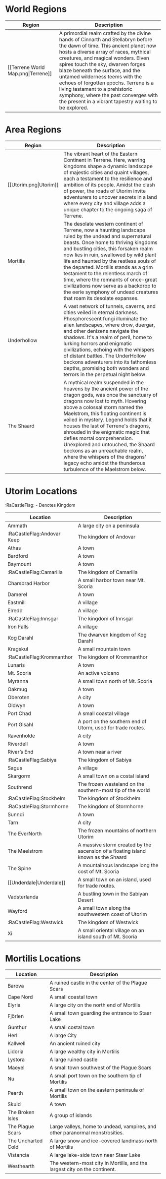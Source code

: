 # World Regions
| Region | Description |
| ---- | ---- |
| [[Terrene World Map.png\|Terrene]] | A primordial realm crafted by the divine hands of Cinnarth and Stellabryn before the dawn of time. This ancient planet now hosts a diverse array of races, mythical creatures, and magical wonders. Elven spires touch the sky, dwarven forges blaze beneath the surface, and the untamed wilderness teems with the echoes of forgotten epochs. Terrene is a living testament to a prehistoric symphony, where the past converges with the present in a vibrant tapestry waiting to be explored. |

# Area Regions

| Region | Description |
| ---- | ---- |
| [[Utorim.png\|Utorim]] | The vibrant heart of the Eastern Continent in Terrene. Here, warring kingdoms shape a dynamic landscape of majestic cities and quaint villages, each a testament to the resilience and ambition of its people. Amidst the clash of power, the roads of Utorim invite adventurers to uncover secrets in a land where every city and village adds a unique chapter to the ongoing saga of Terrene. |
| Mortilis | The desolate western continent of Terrene, now a haunting landscape ruled by the undead and supernatural beasts. Once home to thriving kingdoms and bustling cities, this forsaken realm now lies in ruin, swallowed by wild plant life and haunted by the restless souls of the departed. Mortilis stands as a grim testament to the relentless march of time, where the remnants of once-great civilizations now serve as a backdrop to the eerie symphony of undead creatures that roam its desolate expanses. |
| Underhollow | A vast network of tunnels, caverns, and cities veiled in eternal darkness. Phosphorescent fungi illuminate the alien landscapes, where drow, duergar, and other denizens navigate the shadows. It's a realm of peril, home to lurking horrors and enigmatic civilizations, echoing with the whispers of distant battles. The UnderHollow beckons adventurers into its fathomless depths, promising both wonders and terrors in the perpetual night below. |
| The Shaard | A mythical realm suspended in the heavens by the ancient power of the dragon gods, was once the sanctuary of dragons now lost to myth. Hovering above a colossal storm named the Maelstrom, this floating continent is veiled in mystery. Legend holds that it houses the last of Terrene's dragons, shrouded in the enigmatic magic that defies mortal comprehension. Unexplored and untouched, the Shaard beckons as an unreachable realm, where the whispers of the dragons' legacy echo amidst the thunderous turbulence of the Maelstrom below. |
# Utorim Locations
:RaCastleFlag: - Denotes Kingdom

| Location         | Description                                                                       |
|------------------|-----------------------------------------------------------------------------------|
| Ammath           | A large city on a peninsula                                                       |
| :RaCastleFlag:Andovar Keep     | The kingdom of Andovar                                                            |
| Athas            | A town                                                                            |
| Bardford         | A town                                                                            |
| Baymount         | A town                                                                            |
| :RaCastleFlag:Camarilla        | The kingdom of Camarilla                                                          |
| Charsbrad Harbor | A small harbor town near Mt. Scoria                                               |
| Damerel          | A town                                                                            |
| Eastmill         | A village                                                                         |
| Elredd           | A village                                                                         |
| :RaCastleFlag:Innsgar          | The kingdom of Innsgar                                                            |
| Iron Falls       | A village                                                                         |
| Kog Darahl       | The dwarven kingdom of Kog Darahl                                                 |
| Kragskul         | A small mountain town                                                             |
| :RaCastleFlag:Krommanthor      | The kingdom of Krommanthor                                                        |
| Lunaris          | A town                                                                            |
| Mt. Scoria       | An active volcano                                                                 |
| Myranna          | A small town north of Mt. Scoria                                                  |
| Oakmug           | A town                                                                            |
| Oberoten         | A city                                                                            |
| Oldwyn           | A town                                                                            |
| Port Chad        | A small coastal village                                                           |
| Port Gisahl      | A port on the southern end of Utorm, used for trade routes.                       |
| Ravenholde       | A city                                                                            |
| Riverdell        | A town                                                                            |
| River’s End      | A town near a river                                                               |
| :RaCastleFlag:Sabiya           | The kingdom of Sabiya                                                             |
| Sagus            | A village                                                                         |
| Skargorm         | A small town on a costal island                                                   |
| Southrend        | The frozen wasteland on the southern-most tip of the world                        |
| :RaCastleFlag:Stockhelm        | The kingdom of Stockhelm                                                          |
| :RaCastleFlag:Stormhorne       | The kingdom of Stormhorne                                                         |
| Sunndi           | A town                                                                            |
| Tarn             | A city                                                                            |
| The EverNorth    | The frozen mountains of northern Utorim                                           |
| The Maelstrom    | A massive storm created by the ascension of a floating island known as the Shaard |
| The Spine        | A mountainous landscape long the cost of Mt. Scoria                               |
| [[Underdale\|Underdale]]        | A small town on an island, used for trade routes.                                 |
| Vadsterlanda     | A bustling town in the Sabiyan Desert                                             |
| Wayford          | A small town along the southwestern coast of Utorim                               |
| :RaCastleFlag:Westwick         | The kingdom of Westwick                                                           |
| Xi               | A small oriental village on an island south of Mt. Scoria                         |


# Mortilis Locations
| Location           | Description                                                                  |
|--------------------|------------------------------------------------------------------------------|
| Barova             | A ruined castle in the center of the Plague Scars                            |
| Cape Nord          | A small coastal town                                                         |
| Elyria             | A large city on the north end of Mortilis                                    |
| Fjörlen            | A small town guarding the entrance to Staar Lake                             |
| Gunthur            | A small costal town                                                          |
| Herl               | A large City                                                                 |
| Kallwell           | An ancient ruined city                                                       |
| Lidoria            | A large wealthy city in Mortilis                                             |
| Lystora            | A large ruined castle                                                        |
| Maeyel             | A small town southwest of the Plague Scars                                   |
| Nu                 | A small port town on the southern tip of Mortilis                            |
| Pearth             | A small town on the eastern peninsula of Mortilis                            |
| Skuld              | A town                                                                       |
| The Broken Isles   | A group of islands                                                           |
| The Plague Scars   | Large valleys, home to undead, vampires, and other paranormal monstrosities. |
| The Uncharted Cold | A large snow and ice-covered landmass north of Mortilis                      |
| Vistancia          | A large lake-side town near Staar Lake                                       |
| Westhearth         | The western-most city in Mortilis, and the largest city on the continent.    |

